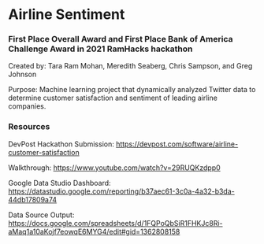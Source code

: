 # Airline Sentiment
### First Place Overall Award and First Place Bank of America Challenge Award in 2021 RamHacks hackathon

Created by: Tara Ram Mohan, Meredith Seaberg, Chris Sampson, and Greg Johnson

Purpose: Machine learning project that dynamically analyzed Twitter data to determine customer satisfaction and sentiment of leading airline companies. 

### Resources
DevPost Hackathon Submission: https://devpost.com/software/airline-customer-satisfaction

Walkthrough: https://www.youtube.com/watch?v=29RUQKzdpp0

Google Data Studio Dashboard: https://datastudio.google.com/reporting/b37aec61-3c0a-4a32-b3da-44db17809a74

Data Source Output: https://docs.google.com/spreadsheets/d/1FQPoQbSiR1FHKJc8Ri-aMaq1a10aKojf7eowqE6MYG4/edit#gid=1362808158 
